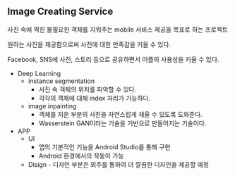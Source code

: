 ## Image Creating Service

사진 속에 찍힌 불필요한 객체를 지워주는 mobile 서비스 제공을 목표로 하는 프로젝트

원하는 사진을 제공함으로써 사진에 대한 만족감을 키울 수 있다.

Facebook, SNS에 사진, 스토리 등으로 공유하면서 어플의 사용성을 키울 수 있다.

* Deep Learning
  * instance segmentation
    * 사진 속 객체의 위치를 파악할 수 있다.
    * 각각의 객체에 대해 index 처리가 가능하다.
  * image inpainting
    * 객체를 지운 부분의 사진을 자연스럽게 채울 수 있도록 도와준다.
    * Wasserstein GAN이라는 기술을 기반으로 만들어지는 기술이다.
* APP 
  * UI
    * 앱의 기본적인 기능을 Android Studio를 통해 구현
    * Android 환경에서의 작동이 가능
  * Disign - 디자인 부분은 외주를 통하여 더 깔끔한 디자인을 제공할 예정

